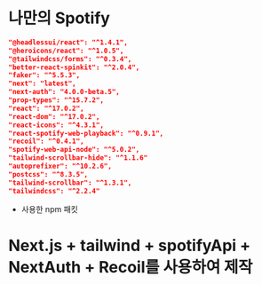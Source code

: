 # 나만의 Spotify

```json
"@headlessui/react": "^1.4.1",
"@heroicons/react": "^1.0.5",
"@tailwindcss/forms": "^0.3.4",
"better-react-spinkit": "^2.0.4",
"faker": "^5.5.3",
"next": "latest",
"next-auth": "4.0.0-beta.5",
"prop-types": "^15.7.2",
"react": "^17.0.2",
"react-dom": "^17.0.2",
"react-icons": "^4.3.1",
"react-spotify-web-playback": "^0.9.1",
"recoil": "^0.4.1",
"spotify-web-api-node": "^5.0.2",
"tailwind-scrollbar-hide": "^1.1.6"
"autoprefixer": "^10.2.6",
"postcss": "^8.3.5",
"tailwind-scrollbar": "^1.3.1",
"tailwindcss": "^2.2.4"
```

+ 사용한 npm 패킷

# Next.js + tailwind + spotifyApi + NextAuth + Recoil를 사용하여 제작